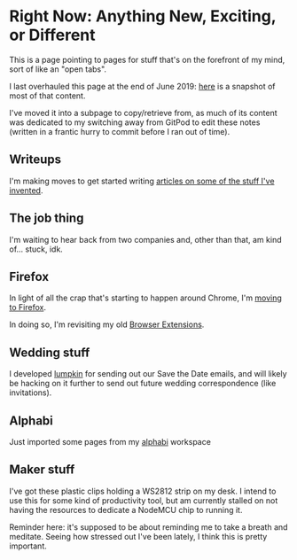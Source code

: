 # Right Now: Anything New, Exciting, or Different

This is a page pointing to pages for stuff that's on the forefront of my mind, sort of like an "open tabs".

I last overhauled this page at the end of June 2019: [here](4af24c31-8b8f-4278-af40-262389fbf415.md) is a snapshot of most of that content.

I've moved it into a subpage to copy/retrieve from, as much of its content was dedicated to my switching away from GitPod to edit these notes (written in a frantic hurry to commit before I ran out of time).

## Writeups

I'm making moves to get started writing [articles on some of the stuff I've invented](f1403399-a887-4262-aac6-292035465eab.md).

## The job thing

I'm waiting to hear back from two companies and, other than that, am kind of... stuck, idk.

## Firefox

In light of all the crap that's starting to happen around Chrome, I'm [moving to Firefox](7b0f829a-7fbe-4896-9b5d-8196e1bca2a4.md).

In doing so, I'm revisiting my old [Browser Extensions](55f979e1-71e9-40db-aad2-34418ec7bb5d.md).

## Wedding stuff

I developed [lumpkin](93fce556-92a2-4e8b-8005-1e8455abec91.md) for sending out our Save the Date emails, and will likely be hacking on it further to send out future wedding correspondence (like invitations).

## Alphabi

Just imported some pages from my [alphabi](a92da7dd-0bba-44ba-8e5a-743571caab3e.md) workspace

## Maker stuff

I've got these plastic clips holding a WS2812 strip on my desk. I intend to use this for some kind of productivity tool, but am currently stalled on not having the resources to dedicate a NodeMCU chip to running it.

Reminder here: it's supposed to be about reminding me to take a breath and meditate. Seeing how stressed out I've been lately, I think this is pretty important.
